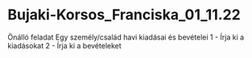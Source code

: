 # Bujaki-Korsos_Franciska_01_11.22
Önálló feladat
Egy személy/család havi kiadásai és bevételei
1 - Írja ki a kiadásokat
2 - Írja ki a bevételeket

